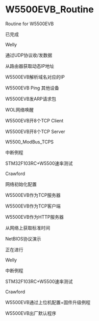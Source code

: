 # W5500EVB_Routine
Routine for W5500EVB

已完成

Welly

通过UDP协议收/发数据 

从路由器获取动态IP地址 

W5500EVB解析域名对应的IP 

W5500EVB Ping 其他设备 

W5500EVB发ARP请求包 

WOL网络唤醒

W5500EVB开8个TCP Client

W5500EVB开8个TCP Server

W5500_ModBus_TCPS

中断例程

STM32F103RC+W5500速率测试

Crawford

网络初始化配置

W5500EVB作为TCP服务器

W5500EVB作为TCP客户端

W5500EVB作为HTTP服务器

从网络上获取标准时间

NetBIOS协议演示

正在进行

Welly

中断例程

STM32F103RC+W5500速率测试

Crawford

W5500EVB通过上位机配置+固件升级例程

W5500EVB出厂默认程序
